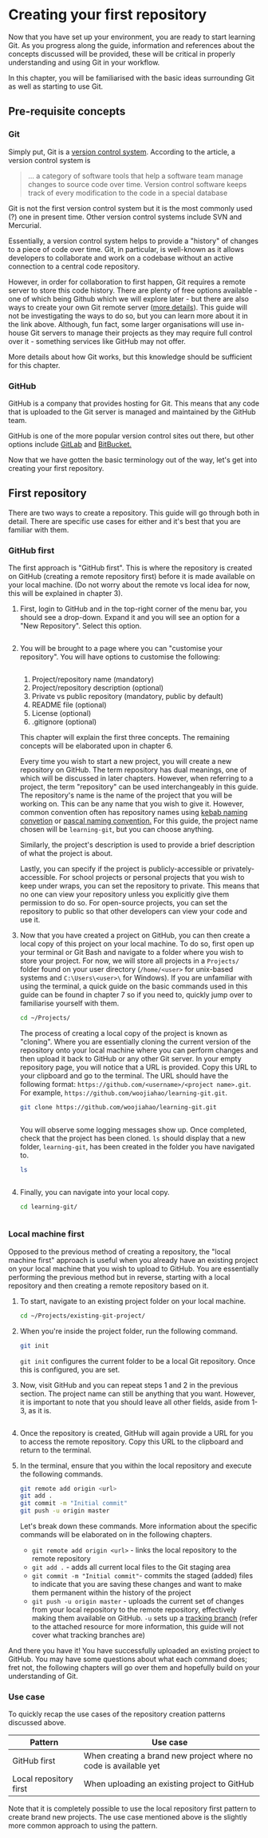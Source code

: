 # Creating your first repository

Now that you have set up your environment, you are ready to start learning Git. As you progress along the guide, information and references about the concepts discussed will be provided, these will be critical in properly understanding and using Git in your workflow.

In this chapter, you will be familiarised with the basic ideas surrounding Git as well as starting to use Git.

## Pre-requisite concepts

### Git

Simply put, Git is a [version control system](https://www.atlassian.com/git/tutorials/what-is-version-control#:~:text=Version%20control%20systems%20are%20a,a%20special%20kind%20of%20database.). According to the article, a version control system is

> ... a category of software tools that help a software team manage changes to source code over time. Version control software keeps track of every modification to the code in a special database

<!-- TODO Fact check -->
Git is not the first version control system but it is the most commonly used (?) one in present time. Other version control systems include SVN and Mercurial.

Essentially, a version control system helps to provide a "history" of changes to a piece of code over time. Git, in particular, is well-known as it allows developers to collaborate and work on a codebase without an active connection to a central code repository.

However, in order for collaboration to first happen, Git requires a remote server to store this code history. There are plenty of free options available - one of which being Github which we will explore later - but there are also ways to create your own Git remote server ([more details](https://git-scm.com/book/en/v2/Git-on-the-Server-Setting-Up-the-Server)). This guide will not be investigating the ways to do so, but you can learn more about it in the link above. Although, fun fact, some larger organisations will use in-house Git servers to manage their projects as they may require full control over it - something services like GitHub may not offer.

More details about how Git works, but this knowledge should be sufficient for this chapter.

### GitHub

GitHub is a company that provides hosting for Git. This means that any code that is uploaded to the Git server is managed and maintained by the GitHub team.

GitHub is one of the more popular version control sites out there, but other options include [GitLab](https://about.gitlab.com/) and [BitBucket.](https://bitbucket.org/)

Now that we have gotten the basic terminology out of the way, let's get into creating your first repository.

## First repository

There are two ways to create a repository. This guide will go through both in detail. There are specific use cases for either and it's best that you are familiar with them.

<!-- TODO Insert images -->
### GitHub first

The first approach is "GitHub first". This is where the repository is created on GitHub (creating a remote repository first) before it is made available on your local machine. (Do not worry about the remote vs local idea for now, this will be explained in chapter 3).

1. First, login to GitHub and in the top-right corner of the menu bar, you should see a drop-down. Expand it and you will see an option for a "New Repository". Select this option.

    ![]()

2. You will be brought to a page where you can "customise your repository". You will have options to customise the following:

    ![]()

    1. Project/repository name (mandatory)
    2. Project/repository description (optional)
    3. Private vs public repository (mandatory, public by default)
    4. README file (optional)
    5. License (optional)
    6. .gitignore (optional)

    This chapter will explain the first three concepts. The remaining concepts will be elaborated upon in chapter 6.

    Every time you wish to start a new project, you will create a new repository on GitHub. The term repository has dual meanings, one of which will be discussed in later chapters. However, when referring to a project, the term "repository" can be used interchangeably in this guide. The repository's name is the name of the project that you will be working on. This can be any name that you wish to give it. However, common convention often has repository names using [kebab naming convetion](https://wprock.fr/en/blog/conventions-nommage-programmation/#Conventions-Le-Kebab-case-ou-Spinal-case) or [pascal naming convention.](https://wprock.fr/en/blog/conventions-nommage-programmation/#Conventions-Le-Pascal-case) For this guide, the project name chosen will be `learning-git`, but you can choose anything.

    Similarly, the project's description is used to provide a brief description of what the project is about.

    Lastly, you can specify if the project is publicly-accessible or privately-accessible. For school projects or personal projects that you wish to keep under wraps, you can set the repository to private. This means that no one can view your repository unless you explicitly give them permission to do so. For open-source projects, you can set the repository to public so that other developers can view your code and use it.

3. Now that you have created a project on GitHub, you can then create a local copy of this project on your local machine. To do so, first open up your terminal or Git Bash and navigate to a folder where you wish to store your project. For now, we will store all projects in a `Projects/` folder found on your user directory (`/home/<user>` for unix-based systems and `C:\Users\<user>\` for Windows). If you are unfamiliar with using the terminal, a quick guide on the basic commands used in this guide can be found in chapter 7 so if you need to, quickly jump over to familiarise yourself with them.

    ```bash
    cd ~/Projects/
    ```

    The process of creating a local copy of the project is known as "cloning". Where you are essentially cloning the current version of the repository onto your local machine where you can perform changes and then upload it back to GitHub or any other Git server. In your empty repository page, you will notice that a URL is provided. Copy this URL to your clipboard and go to the terminal. The URL should have the following format: `https://github.com/<username>/<project name>.git`. For example, `https://github.com/woojiahao/learning-git.git`.

    ```bash
    git clone https://github.com/woojiahao/learning-git.git
    ```

    ![]()

    You will observe some logging messages show up. Once completed, check that the project has been cloned. `ls` should display that a new folder, `learning-git`, has been created in the folder you have navigated to.

    ```bash
    ls
    ```

    ![]()

4. Finally, you can navigate into your local copy.

    ```bash
    cd learning-git/
    ```

    ![]()

### Local machine first

Opposed to the previous method of creating a repository, the "local machine first" approach is useful when you already have an existing project on your local machine that you wish to upload to GitHub. You are essentially performing the previous method but in reverse, starting with a local repository and then creating a remote repository based on it.

1. To start, navigate to an existing project folder on your local machine.

    ```bash
    cd ~/Projects/existing-git-project/
    ```

2. When you're inside the project folder, run the following command.

    ```bash
    git init
    ```

    `git init` configures the current folder to be a local Git repository. Once this is configured, you are set.

3. Now, visit GitHub and you can repeat steps 1 and 2 in the previous section. The project name can still be anything that you want. However, it is important to note that you should leave all other fields, aside from 1-3, as it is.

    ![]()

4. Once the repository is created, GitHub will again provide a URL for you to access the remote repository. Copy this URL to the clipboard and return to the terminal.
5. In the terminal, ensure that you within the local repository and execute the following commands.

    ```bash
    git remote add origin <url>
    git add .
    git commit -m "Initial commit"
    git push -u origin master
    ```

    Let's break down these commands. More information about the specific commands will be elaborated on in the following chapters.

    - `git remote add origin <url>` - links the local repository to the remote repository
    - `git add .` - adds all current local files to the Git staging area
    - `git commit -m "Initial commit"`- commits the staged (added) files to indicate that you are saving these changes and want to make them permanent within the history of the project
    - `git push -u origin master` - uploads the current set of changes from your local repository to the remote repository, effectively making them available on GitHub. `-u` sets up a [tracking branch](https://git-scm.com/book/en/v2/Git-Branching-Remote-Branches#:~:text=Tracking%20branches%20are%20local%20branches,which%20branch%20to%20merge%20in.) (refer to the attached resource for more information, this guide will not cover what tracking branches are)

And there you have it! You have successfully uploaded an existing project to GitHub. You may have some questions about what each command does; fret not, the following chapters will go over them and hopefully build on your understanding of Git.

### Use case

To quickly recap the use cases of the repository creation patterns discussed above.

| Pattern | Use case |
|---|----|
|GitHub first |When creating a brand new project where no code is available yet |
|Local repository first|When uploading an existing project to GitHub|

Note that it is completely possible to use the local repository first pattern to create brand new projects. The use case mentioned above is the slightly more common approach to using the pattern.
